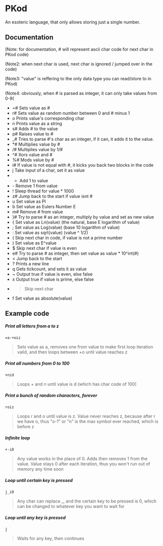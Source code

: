 # PKod
An esoteric language, that only allows storing just a single number.

## Documentation
(Note: for documentation, # will represent ascii char code for next char in PKod code)

(Note2: when next char is used, next char is ignored / jumped over in the code)

(Note3: "value" is reffering to the only data type you can read/store to in PKod)

(Note4: obviously, when # is parsed as integer, it can only take values from 0-9(

 - =# Sets value as #
 - r# Sets value as random number between 0 and # minus 1
 - o  Prints value's corresponding char
 - n  Prints value as a string
 - s# Adds # to the value
 - p# Raises value to #
 - \_# Tries to parse #'s char as an integer, if it can, it adds it to the value.
 - \*# Multiplies value by #
 - /# Multiplies value by 1/#
 - ^# Xors value and #
 - %# Mods value by #
 - i# If value is not equal with #, it kicks you back two blocks in the code
 - j  Take input of a char, set it as value
 - +  Add 1 to value
 - \- Remove 1 from value
 - !  Sleep thread for value * 1000
 - z# Jump back to the start if value isnt #
 - u  Set value as PI
 - b  Set value as Eulers Number E
 - m# Remove # from value
 - }# Try to parse # as an integer, multiply by value and set as new value
 - {  Set value as Ln(value) (the natural, base E logarithm of value)
 - ;  Set value as Log(value) (base 10 logarithm of value)
 - :  Set value as sqrt(value) (value ^ 1/2)
 - (  Skip next char in code, if value is not a prime number
 - )  Set value as E^value
 - $  Skip next char if value is even
 - e# Try to parse # as integer, then set value as value * 10^int(#)
 - <  Jump back to the start
 - ?  Prints a new line
 - q  Gets tickcount, and sets it as value
 - ~  Output true if value is even, else false
 - x  Output true if value is prime, else false
 - >  Skip next char
 - f  Set value as absolute(value)
 
 
## Example code
##### Print all letters from a to z

    =a-+oiz
    
> Sets value as a, removes one from value to make first loop iteration valid, and then loops between +o until value reaches z

##### Print all numbers from 0 to 100

    +nid

> Loops + and n until value is d (which has char code of 100)

##### Print a bunch of random characters, forever

    roiz
    
> Loops r and o until value is z. Value never reaches z, because after r we have o, thus "o-1" or "n" is the max symbol ever reached, which is before z

##### Infinite loop

    +-i0
    
> Any value works in the place of 0. Adds then removes 1 from the value. Value stays 0 after each iteration, thus you won't run out of memory any time soon

##### Loop until certain key is pressed

    j_i0

> Any char can replace \_, and the certain key to be pressed is 0, which can be changed to whatever key you want to wait for

##### Loop until any key is pressed

    j
    
> Waits for any key, then continues


